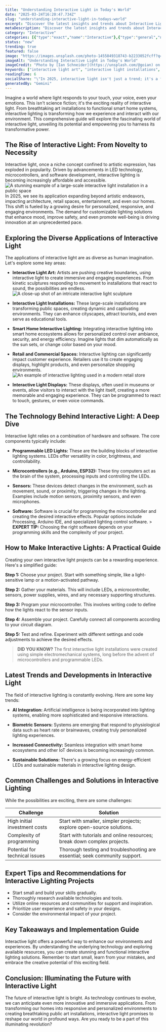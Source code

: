 ```yaml
---
title: "Understanding Interactive Light in Today's World"
date: "2025-03-24T16:20:47.734Z"
slug: "understanding-interactive-light-in-todays-world"
excerpt: "Discover the latest insights and trends about Interactive Light. This comprehensive guide covers everything you need to know about Interactive Light in 2025."
metaDescription: "Discover the latest insights and trends about Interactive Light. This comprehensive guide covers everything you need to know about Interactive Light in 202..."
category: "Interactive"
categories: [{"type":"exact","name":"Interactive"},{"type":"general","name":"Engineering"},{"type":"medium","name":"Illumination Design"},{"type":"specific","name":"LED Technology"},{"type":"niche","name":"Dynamic Lighting Systems"}]
status: "new"
trending: true
featured: false
image: "https://images.unsplash.com/photo-1455849318743-b2233052fcff?q=85&w=1200&fit=max&fm=webp&auto=compress"
imageAlt: "Understanding Interactive Light in Today's World"
imageCredit: "Photo by [Ian Schneider](https://unsplash.com/@goian) on Unsplash"
keywords: ["interactive light art", "interactive light installations", "buy interactive lights", "programmable led lights", "interactive light displays", "how to make interactive lights", "interactive light sculptures", "best interactive light systems", "smart home interactive lighting", "diy interactive light projects"]
readingTime: 6
socialShare: "\"In 2025, interactive light isn't just a trend; it's a fundamental shift in how we interact with our surroundings, blurring the lines between art, technology, and everyday life.\""
generatedBy: "Gemini"
---
```




Imagine a world where light responds to your touch, your voice, even your emotions.  This isn't science fiction; it's the exciting reality of interactive light.  From breathtaking art installations to functional smart home systems, interactive lighting is transforming how we experience and interact with our environment. This comprehensive guide will explore the fascinating world of interactive light, unveiling its potential and empowering you to harness its transformative power.

## The Rise of Interactive Light: From Novelty to Necessity

Interactive light, once a niche concept confined to artistic expression, has exploded in popularity.  Driven by advancements in LED technology, microcontrollers, and software development, interactive lighting is becoming increasingly affordable and accessible.  ![A stunning example of a large-scale interactive light installation in a public space](https://images.unsplash.com/photo-1451187580459-43490279c0fa?q=85&w=1200&fit=max&fm=webp&auto=compress)  In 2025, we see its application expanding beyond artistic endeavors, impacting architecture, retail spaces, entertainment, and even our homes.  This shift is fueled by a growing desire for personalized, responsive, and engaging environments.  The demand for customizable lighting solutions that enhance mood, improve safety, and even promote well-being is driving innovation at an unprecedented pace.

## Exploring the Diverse Applications of Interactive Light

The applications of interactive light are as diverse as human imagination.  Let's explore some key areas:

* **Interactive Light Art:**  Artists are pushing creative boundaries, using interactive light to create immersive and engaging experiences.  From kinetic sculptures responding to movement to installations that react to sound, the possibilities are endless. ![A close-up shot of an intricate interactive light sculpture](https://images.unsplash.com/photo-1484417894907-623942c8ee29?q=85&w=1200&fit=max&fm=webp&auto=compress)

* **Interactive Light Installations:**  These large-scale installations are transforming public spaces, creating dynamic and captivating environments.  They can enhance cityscapes, attract tourists, and even serve as educational tools.

* **Smart Home Interactive Lighting:**  Integrating interactive lighting into smart home ecosystems allows for personalized control over ambiance, security, and energy efficiency.  Imagine lights that dim automatically as the sun sets, or change color based on your mood.

* **Retail and Commercial Spaces:**  Interactive lighting can significantly impact customer experience.  Retailers use it to create engaging displays, highlight products, and even personalize shopping environments.  ![An example of interactive lighting used in a modern retail store](https://images.unsplash.com/photo-1517976487492-5750f3195933?q=85&w=1200&fit=max&fm=webp&auto=compress)

* **Interactive Light Displays:** These displays, often used in museums or events, allow visitors to interact with the light itself, creating a more memorable and engaging experience.  They can be programmed to react to touch, gestures, or even voice commands.

## The Technology Behind Interactive Light: A Deep Dive

Interactive light relies on a combination of hardware and software. The core components typically include:

* **Programmable LED Lights:**  These are the building blocks of interactive lighting systems.  LEDs offer versatility in color, brightness, and controllability.

* **Microcontrollers (e.g., Arduino, ESP32):** These tiny computers act as the brain of the system, processing inputs and controlling the LEDs.

* **Sensors:**  These devices detect changes in the environment, such as movement, sound, or proximity, triggering changes in the lighting.  Examples include motion sensors, proximity sensors, and even microphones.

* **Software:**  Software is crucial for programming the microcontroller and creating the desired interactive effects.  Popular options include Processing, Arduino IDE, and specialized lighting control software.  > **EXPERT TIP:** Choosing the right software depends on your programming skills and the complexity of your project.

##  How to Make Interactive Lights: A Practical Guide

Creating your own interactive light projects can be a rewarding experience.  Here's a simplified guide:

**Step 1:**  Choose your project. Start with something simple, like a light-sensitive lamp or a motion-activated pathway.

**Step 2:**  Gather your materials. This will include LEDs, a microcontroller, sensors, power supplies, wires, and any necessary supporting structures.

**Step 3:**  Program your microcontroller. This involves writing code to define how the lights react to the sensor inputs.

**Step 4:**  Assemble your project. Carefully connect all components according to your circuit diagram.

**Step 5:**  Test and refine.  Experiment with different settings and code adjustments to achieve the desired effects.



> **DID YOU KNOW?**  The first interactive light installations were created using simple electromechanical systems, long before the advent of microcontrollers and programmable LEDs.

##  Latest Trends and Developments in Interactive Light

The field of interactive lighting is constantly evolving.  Here are some key trends:

* **AI Integration:**  Artificial intelligence is being incorporated into lighting systems, enabling more sophisticated and responsive interactions.

* **Biometric Sensors:**  Systems are emerging that respond to physiological data such as heart rate or brainwaves, creating truly personalized lighting experiences.

* **Increased Connectivity:**  Seamless integration with smart home ecosystems and other IoT devices is becoming increasingly common.

* **Sustainable Solutions:**  There's a growing focus on energy-efficient LEDs and sustainable materials in interactive lighting design.

## Common Challenges and Solutions in Interactive Lighting

While the possibilities are exciting, there are some challenges:

| Challenge                     | Solution                                                              |
|------------------------------|----------------------------------------------------------------------|
| High initial investment costs | Start with smaller, simpler projects; explore open-source solutions. |
| Complexity of programming     | Start with tutorials and online resources; break down complex projects. |
| Potential for technical issues | Thorough testing and troubleshooting are essential; seek community support. |

## Expert Tips and Recommendations for Interactive Lighting Projects

*  Start small and build your skills gradually.
*  Thoroughly research available technologies and tools.
*  Utilize online resources and communities for support and inspiration.
*  Prioritize user experience and safety in your designs.
*  Consider the environmental impact of your project.

## Key Takeaways and Implementation Guide

Interactive light offers a powerful way to enhance our environments and experiences.  By understanding the underlying technology and exploring available resources, you can create stunning and functional interactive lighting solutions.  Remember to start small, learn from your mistakes, and embrace the creative potential of this exciting field.

## Conclusion: Illuminating the Future with Interactive Light

The future of interactive light is bright.  As technology continues to evolve, we can anticipate even more innovative and immersive applications.  From transforming our homes into responsive and personalized environments to creating breathtaking public art installations, interactive light promises to reshape our world in profound ways.  Are you ready to be a part of this illuminating revolution?

